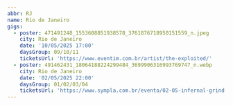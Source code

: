 ```yaml
---
abbr: RJ
name: Rio de Janeiro
gigs:
  - poster: 471491248_1553608851938578_3761876718950151559_n.jpeg
    city: Rio de Janeiro
    date: '10/05/2025 17:00'
    daysGroup: 09/10/11
    ticketsUrl: 'https://www.eventim.com.br/artist/the-exploited/'
  - poster: 491462431_18064188224299484_3699906316993769747_n.webp
    city: Rio de Janeiro
    date: '02/05/2025 22:00'
    daysGroup: 01/02/03/04
    ticketsUrl: 'https://www.sympla.com.br/evento/02-05-infernal-grind-fest-rj/2915601'
---
```


